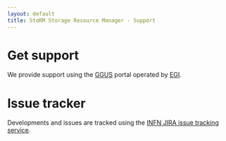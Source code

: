 ```yaml
---
layout: default
title: StoRM Storage Resource Manager - Support
---
```


# Get support

We provide support using the [GGUS](https://ggus.eu/?mode=ticket_submit) portal operated by [EGI](http://www.egi.eu/).

# Issue tracker

Developments and issues are tracked using the [INFN JIRA issue tracking service](https://issues.infn.it/jira/browse/STOR).
